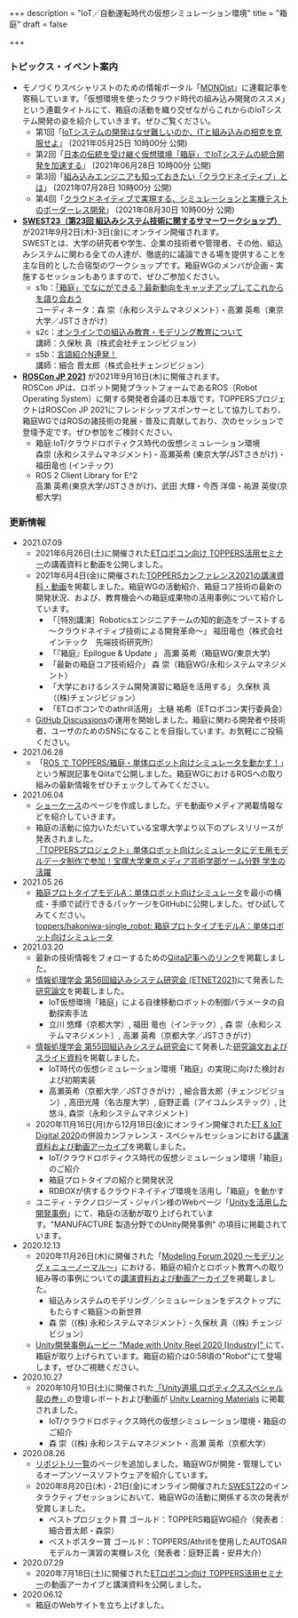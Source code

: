 +++
description = "IoT／自動運転時代の仮想シミュレーション環境"
title = "箱庭"
draft = false

+++

### トピックス・イベント案内

- モノづくりスペシャリストのための情報ポータル「[MONOist](https://monoist.atmarkit.co.jp/)」に連載記事を寄稿しています。「仮想環境を使ったクラウド時代の組み込み開発のススメ」という連載タイトルにて、箱庭の活動を織り交ぜながらこれからのIoTシステム開発の姿を紹介していきます。ぜひご覧ください。
  - 第1回「[IoTシステムの開発はなぜ難しいのか、ITと組み込みの相克を克服せよ](https://monoist.atmarkit.co.jp/mn/articles/2105/25/news005.html)」 (2021年05月25日 10時00分 公開)
  - 第2回「[日本の伝統を受け継ぐ仮想環境「箱庭」でIoTシステムの統合開発を加速する](https://monoist.atmarkit.co.jp/mn/articles/2106/28/news012.html)」 (2021年06月28日 10時00分 公開)
  - 第3回「[組み込みエンジニアも知っておきたい「クラウドネイティブ」とは](https://monoist.atmarkit.co.jp/mn/articles/2107/28/news016.html)」 (2021年07月28日 10時00分 公開)
  - 第4回「[クラウドネイティブで実現する、シミュレーションと実機テストのボーダーレス開発](https://monoist.atmarkit.co.jp/mn/articles/2108/30/news016.html)」 (2021年08月30日 10時00分 公開)
- **[SWEST23（第23回 組込みシステム技術に関するサマーワークショップ）](https://swest.toppers.jp)** が2021年9月2日(木)-3日(金)にオンライン開催されます。  
SWESTとは、大学の研究者や学生、企業の技術者や管理者、その他、組込みシステムに関わる全ての人達が、徹底的に議論できる場を提供することを主な目的とした合宿型のワークショップです。箱庭WGのメンバが企画・実施するセッションもありますので、ぜひご参加ください。
  - s1b：[「箱庭」でなにができる？最新動向をキャッチアップしてこれからを語り合おう](https://swest.toppers.jp/SWEST23/program/s1b.html#s1)   
  コーディネータ：森 崇（永和システムマネジメント）・高瀬 英希（東京大学／JSTさきがけ）
  - s2c：[オンラインでの組込み教育・モデリング教育について](https://swest.toppers.jp/SWEST23/program/s2c.html#s2)  
  講師：久保秋 真（株式会社チェンジビジョン）
  - s5b：[言語紹介N連発！](https://swest.toppers.jp/SWEST23/program/s5b.html#s5)  
  講師：細合 晋太郎（株式会社チェンジビジョン）
- **[ROSCon JP 2021](https://roscon.jp)** が2021年9月16日(木)に開催されます。  
  ROSCon JPは、ロボット開発プラットフォームであるROS（Robot Operating System）に関する開発者会議の日本版です。TOPPERSプロジェクトはROSCon JP 2021にフレンドシップスポンサーとして協力しており、箱庭WGではROSの諸技術の発展・普及に貢献しており、次のセッションで登壇予定です。ぜひ参加をご検討ください。
  - 箱庭:IoT/クラウドロボティクス時代の仮想シミュレーション環境  
  森崇 (永和システムマネジメント)・高瀬英希 (東京大学/JSTさきがけ)・福田⻯也 (インテック)
  - ROS 2 Client Library for E^2  
  高瀬 英希(東京大学/JSTさきがけ)、武田 大輝・今西 洋偉・祐源 英俊(京都大学)

### 更新情報

- 2021.07.09
  - 2021年6月26日(土)に開催された[ETロボコン向け TOPPERS活用セミナー](/hakoniwa/technical-links/#2021年度-etロボコン向け-toppers活用セミナー)の講義資料と動画を公開しました。
  - 2021年6月4日(金)に開催された[TOPPERSカンファレンス2021の講演資料・動画](/hakoniwa/technical-links/#toppersカンファレンス2021)を掲載しました。箱庭WGの活動紹介、箱庭コア技術の最新の開発状況、および、教育機会への箱庭成果物の活用事例について紹介しています。
    - 「［特別講演］Roboticsエンジニアチームの知的創造をブーストする ～クラウドネイティブ技術による開発革命～」 福田竜也（株式会社インテック　先端技術研究所）
    - 「『箱庭』Epilogue & Update 」 高瀬 英希（箱庭WG/東京大学)
    - 「最新の箱庭コア技術紹介」 森 崇（箱庭WG/永和システムマネジメント）
    - 「大学におけるシステム開発演習に箱庭を活用する」 久保秋 真（(株)チェンジビジョン）
    - 「ETロボコンでのathrill活用」 土樋 祐希（ETロボコン実行委員会）
  - [GitHub Discussions](https://github.com/toppers/hakoniwa/discussions)の運用を開始しました。箱庭に関わる開発者や技術者、ユーザのためのSNSになることを目指しています。お気軽にご投稿ください。
- 2021.06.28
  - 「[ROS で TOPPERS/箱庭・単体ロボット向けシミュレータを動かす！](https://qiita.com/kanetugu2018/items/a2a069dba6e26c4e7eda)」という解説記事をQiitaで公開しました。箱庭WGにおけるROSへの取り組みの最新情報をぜひチェックしてみてください。
- 2021.06.04
  - [ショーケース](/hakoniwa/showcase/)のページを作成しました。デモ動画やメディア掲載情報などを紹介していきます。
  - 箱庭の活動に協力いただいている宝塚大学より以下のプレスリリースが発表されました。  
    [「TOPPERSプロジェクト」単体ロボット向けシミュレータにデモ用モデルデータ制作で参加！宝塚大学東京メディア芸術学部ゲーム分野 学生の活躍](https://www.value-press.com/pressrelease/272584)
- 2021.05.26
  - [箱庭プロトタイプモデルA：単体ロボット向けシミュレータ](/hakoniwa/prototypes/single-robot/)を最小の構成・手順で試行できるパッケージをGitHubに公開しました。ぜひ試してみてください。  
  [toppers/hakoniwa-single_robot: 箱庭プロトタイプモデルA：単体ロボット向けシミュレータ](https://github.com/toppers/hakoniwa-single_robot)
- 2021.03.20
  - 最新の技術情報をフォローするための[Qiita記事へのリンク](/hakoniwa/technical-links/#qiita記事)を掲載しました。
  - [情報処理学会 第56回組込みシステム研究会 (ETNET2021)](https://www.ipsj.or.jp/kenkyukai/event/arc236sldm194emb56.html)にて発表した[研究論文](/hakoniwa/technical-links/#etnet2021)を掲載しました。
    - IoT仮想環境「箱庭」による自律移動ロボットの制御パラメータの自動探索手法
    - 立川 悠輝（京都大学）, 福田 竜也（インテック）, 森 崇（永和システムマネジメント）, 高瀬 英希（京都大学／JSTさきがけ）
  - [情報処理学会 第55回組込みシステム研究会](https://www.ipsj.or.jp/kenkyukai/event/emb55.html)にて発表した[研究論文およびスライド資料](/hakoniwa/technical-links/#情報処理学会-第55回emb研究会)を掲載しました。
    - IoT時代の仮想シミュレーション環境「箱庭」の実現に向けた検討および初期実装
    - 高瀬英希（京都大学／JSTさきがけ）, 細合晋太郎（チェンジビジョン）, 高田光隆（名古屋大学）, 庭野正義（アイコムシステック）, 辻悠斗, 森崇（永和システムマネジメント）
  - 2020年11月16日(月)から12月18日(金)にオンライン開催された[ET & IoT Digital 2020](https://www.jasa.or.jp/expo/2020/)の併設カンファレンス・スペシャルセッションにおける[講演資料および動画アーカイブ](/hakoniwa/technical-links/#et--iot-digital-2020)を掲載しました。
    - IoT/クラウドロボティクス時代の仮想シミュレーション環境「箱庭」のご紹介
    - 箱庭プロトタイプの紹介と開発状況
    - RDBOXが供するクラウドネイティブ環境を活用し「箱庭」を動かす
  - ユニティ・テクノロジーズ・ジャパン様のWebページ「[Unityを活用した開発事例](https://industry.unity3d.jp/case.html)」にて、箱庭の活動が取り上げられています。"MANUFACTURE 製造分野でのUnity開発事例" の項目に掲載されています。
- 2020.12.13
  - 2020年11月26日(木)に開催された「[Modeling Forum 2020 〜モデリング x ニューノーマル〜](https://umtp-japan.org/event-seminar/9106)」における、箱庭の紹介とロボット教育への取り組み等の事例についての[講演資料および動画アーカイブ](/hakoniwa/technical-links/#modeling-forum-2020)を掲載しました。
    - 組込みシステムのモデリング／シミュレーションをデスクトップにもたらす＜箱庭＞の新世界
    - 森 崇（(株) 永和システムマネジメント）・久保秋 真（(株) チェンジビジョン）
  - [Unity開発事例ムービー "Made with Unity Reel 2020 [Industry]" ](https://www.youtube.com/watch?v=XlpoEYoVF7I)にて、箱庭が取り上げられています。箱庭の紹介は0:58頃の"Robot"にて登場します。ぜひご視聴ください。
- 2020.10.27
  - 2020年10月10日(土)に開催された[「Unity道場 ロボティクススペシャル 龍の巻」](https://meetup.unity3d.jp/jp/events/1257)の登壇レポートおよび動画が [Unity Learning Materials](https://learning.unity3d.jp/5167/) に掲載されました。
    - IoT/クラウドロボティクス時代の仮想シミュレーション環境・箱庭のご紹介
    - 森 崇（(株) 永和システムマネジメント・高瀬 英希（京都大学）
- 2020.08.26
  - [リポジトリ一覧](/hakoniwa/repositories)のページを追加しました。箱庭WGが開発・管理しているオープンソースソフトウェアを紹介しています。
  - 2020年8月20日(木)・21日(金)にオンライン開催された[SWEST22](https://swest.toppers.jp/SWEST22/program/)のインタラクティブセッションにおいて、箱庭WGの活動に関係する次の発表が受賞しました。
    - ベストプロジェクト賞 ゴールド：TOPPERS箱庭WG紹介（発表者：細合晋太郎・森崇）
    - ベストポスター賞 ゴールド：TOPPERS/Athrillを使用したAUTOSARモデルカー演習の実機レス化（発表者：庭野正義・安井大介）
- 2020.07.29
  - 2020年7月18日(土)に開催された[ETロボコン向け TOPPERS活用セミナー](/hakoniwa/technical-links/#2020年度-etロボコン向け-toppers活用セミナー)の動画アーカイブと講演資料を公開しました。
- 2020.06.12
  - 箱庭のWebサイトを立ち上げました。

